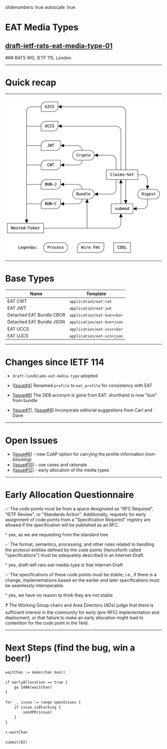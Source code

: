 slidenumbers: true
autoscale: true

# EAT Media Types

## [draft-ietf-rats-eat-media-type-01](https://datatracker.ietf.org/doc/draft-ietf-rats-eat-media-type/01)

### RATS WG, IETF 115, London

---

# Quick recap

---

![inline](type-map-01.png)

---

# Base Types

| Name | Template |
| ---- | -------- |
| EAT CWT | `application/eat-cwt` |
| EAT JWT | `application/eat-jwt` |
| Detached EAT Bundle CBOR | `application/eat-bun+cbor` |
| Detached EAT Bundle JSON | `application/eat-bun+json` |
| EAT UCCS | `application/eat-ucs+cbor` |
| EAT UJCS | `application/eat-ucs+json` |

---

# Changes since IETF 114

* `draft-lundblade-eat-media-type` adopted

* [[Issue#4](https://github.com/ietf-rats-wg/draft-eat-mt/issues/4)] Renamed `profile` to `eat_profile` for consistency with EAT

* [[Issue#8](https://github.com/ietf-rats-wg/draft-eat-mt/issues/8)] The DEB acronym is gone from EAT: shorthand is now "bun" from bundle

* [[Issue#7](https://github.com/ietf-rats-wg/draft-eat-mt/issues/7)], [[Issue#9](https://github.com/ietf-rats-wg/draft-eat-mt/issues/9)] Incorporate editorial suggestions from Carl and Dave

---

# Open Issues

* [[Issue#6](https://github.com/ietf-rats-wg/draft-eat-mt/issues/6)] - new CoAP option for carrying the profile information (_non-blocking_)
* [[Issue#10](https://github.com/ietf-rats-wg/draft-eat-mt/issues/10)] - use cases and rationale
* [[Issue#12](https://github.com/ietf-rats-wg/draft-eat-mt/issues/12)] - early allocation of the media types

---

# Early Allocation Questionnaire

:white_check_mark: The code points must be from a space designated as "RFC Required", "IETF Review", or "Standards Action". Additionally, requests for early assignment of code points from a "Specification Required" registry are allowed if the specification will be published as an RFC.

^ yes, as we are requesting from the standard tree

:white_check_mark: The format, semantics, processing, and other rules related to handling the protocol entities defined by the code points (henceforth called "specifications") must be adequately described in an Internet-Draft.

^ yes, draft-ietf-rats-eat-media-type is that Internet-Draft

:white_check_mark: The specifications of these code points must be stable; i.e., if there is a change, implementations based on the earlier and later specifications must be seamlessly interoperable.

^ yes, we have no reason to think they are not stable

:question: The Working Group chairs and Area Directors (ADs) judge that there is sufficient interest in the community for early (pre-RFC) implementation and deployment, or that failure to make an early allocation might lead to contention for the code point in the field.

---

# Next Steps (find the bug, win a beer!)

```golang
waitChan := make(chan bool)

if earlyAllocation == true {
	go IANA(waitChan)
}

for _, issue := range openIssues {
	if issue.isBlocking {
		sendPR(issue)
	}
}

<-waitChan

submit(02)

```

 
